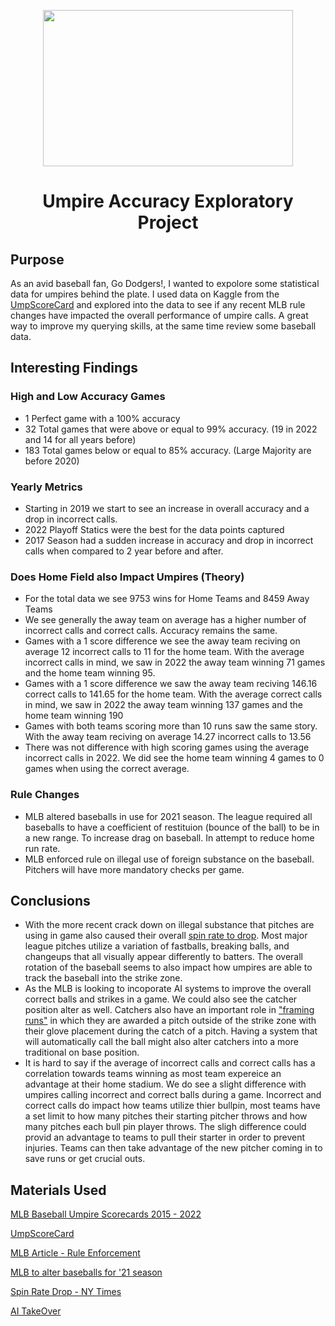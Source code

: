<p align="center">
<img src="https://media.giphy.com/media/3otOKsqHz8cLLzD7JC/giphy.gif" width="400" height="250">
</p>

<h1 align="center"> Umpire Accuracy Exploratory Project</h1>

## Purpose
As an avid baseball fan, Go Dodgers!, I wanted to expolore some statistical data for umpires behind the plate. I used data on Kaggle from the [UmpScoreCard](https://umpscorecards.com/) and explored into the data to see if any recent MLB rule changes have impacted the overall performance of umpire calls. A great way to improve my querying skills, at the same time review some baseball data. 

## Interesting Findings
### High and Low Accuracy Games
- 1 Perfect game with a 100% accuracy
- 32 Total games that were above or equal to 99% accuracy. (19 in 2022 and 14 for all years before)
- 183 Total games below or equal to 85% accuracy. (Large Majority are before 2020)

### Yearly Metrics
- Starting in 2019 we start to see an increase in overall accuracy and a drop in incorrect calls. 
- 2022 Playoff Statics were the best for the data points captured
- 2017 Season had a sudden increase in accuracy and drop in incorrect calls when compared to 2 year before and after. 

### Does Home Field also Impact Umpires (Theory) 
- For the total data we see 9753 wins for Home Teams and 8459 Away Teams
- We see generally the away team on average has a higher number of incorrect calls and correct calls. Accuracy remains the same. 
- Games with a 1 score difference we see the away team reciving on average 12 incorrect calls to 11 for the home team. With the average incorrect calls in mind, we saw in 2022 the away team winning 71 games and the home team winning 95.
- Games with a 1 score difference we saw the away team reciving 146.16 correct calls to 141.65 for the home team. With the average correct calls in mind, we saw in 2022 the away team winning 137 games and the home team winning 190
- Games with both teams scoring more than 10 runs saw the same story. With the away team reciving on average 14.27 incorrect calls to 13.56 
- There was not difference with high scoring games using the average incorrect calls in 2022. We did see the home team winning 4 games to 0 games when using the correct average. 

### Rule Changes
- MLB altered baseballs in use for 2021 season. The league required all baseballs to have a coefficient of restituion (bounce of the ball) to be in a new range. To increase drag on baseball. In attempt to reduce home run rate. 
- MLB enforced rule on illegal use of foreign substance on the baseball. Pitchers will have more mandatory checks per game. 

## Conclusions
- With the more recent crack down on illegal substance that pitches are using in game also caused their overall [spin rate to drop](https://www.nytimes.com/interactive/2021/07/19/upshot/major-league-baseball-spin-rate-shift.html). Most major league pitches utilize a variation of fastballs, breaking balls, and changeups that all visually appear differently to batters. The overall rotation of the baseball seems to also impact how umpires are able to track the baseball into the strike zone. 
- As the MLB is looking to incoporate AI systems to improve the overall correct balls and strikes in a game. We could also see the catcher position alter as well. Catchers also have an important role in ["framing runs"](https://theanalyst.com/na/2022/08/will-some-catchers-be-pushed-out-of-baseball-when-the-robot-umpires-arrive)  in which they are awarded a pitch outside of the strike zone with their glove placement during the catch of a pitch. Having a system that will automatically call the ball might also alter catchers into a more traditional on base position.
- It is hard to say if the average of incorrect calls and correct calls has a correlation towards teams winning as most team expereice an advantage at their home stadium. We do see a slight difference with umpires calling incorrect and correct balls during a game. Incorrect and correct calls do impact how teams utilize thier bullpin, most teams have a set limit to how many pitches their starting pitcher throws and how many pitches each bull pin player throws. The sligh difference could provid an advantage to teams to pull their starter in order to prevent injuries. Teams can then take advantage of the new pitcher coming in to save runs or get crucial outs.

## Materials Used
[MLB Baseball Umpire Scorecards 2015 - 2022](https://www.kaggle.com/datasets/mattop/mlb-baseball-umpire-scorecards-2015-2022)

[UmpScoreCard](https://umpscorecards.us/)

[MLB Article - Rule Enforcement](https://www.mlb.com/news/faq-sticky-stuff-and-new-rule-enforcement)

[MLB to alter baseballs for '21 season](https://www.mlb.com/news/mlb-to-alter-baseballs-for-2021)

[Spin Rate Drop - NY Times](https://www.nytimes.com/interactive/2021/07/19/upshot/major-league-baseball-spin-rate-shift.html)

[AI TakeOver](https://theanalyst.com/na/2022/08/will-some-catchers-be-pushed-out-of-baseball-when-the-robot-umpires-arrive/)
